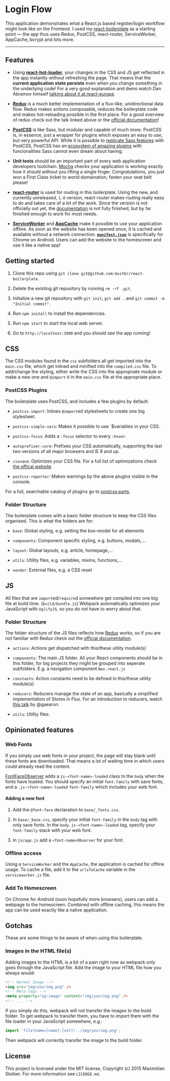 # Login Flow

This application demonstrates what a React.js based register/login workflow might look like on the Frontend. I used my [react-boilerplate](https://github.com/mxstbr/react-boilerplate) as a starting point — the app thus uses  Redux, PostCSS, react-router, ServiceWorker, AppCache, bcrypt and lots more.

-----

## Features

- Using [**react-hot-loader**](https://github.com/gaearon/react-hot-loader), your changes in the CSS and JS get reflected in the app instantly without refreshing the page. That means that the **current application state persists** even when you change something in the underlying code! For a very good explanation and demo watch Dan Abramov himself [talking about it at react-europe](https://www.youtube.com/watch?v=xsSnOQynTHs).

- [**Redux**](https://github.com/gaearon/redux) is a much better implementation of a flux–like, unidirectional data flow. Redux makes actions composable, reduces the boilerplate code and makes hot–reloading possible in the first place. For a good overview of redux check out the talk linked above or the [official documentation](https://gaearon.github.io/redux/)!

- [**PostCSS**](https://github.com/postcss/postcss) is like Sass, but modular and capable of much more. PostCSS is, in essence, just a wrapper for plugins which exposes an easy to use, but very powerful API. While it is possible to [replicate Sass features](https://github.com/jonathantneal/precss) with PostCSS, PostCSS has an [ecosystem of amazing plugins](http://postcss.parts) with funcionalities Sass cannot even dream about having.

- **Unit tests** should be an important part of every web application developers toolchain. [Mocha](https://github.com/mochajs/mocha) checks your application is working exactly how it should without you lifting a single finger. Congratulations, you just won a First Class ticket to world domaination, fasten your seat belt please!

- [**react-router**](https://github.com/rackt/react-router) is used for routing in this boilerplate. Using the new, and currently unreleased, `1.0` version, react-router makes routing really easy to do and takes care of a lot of the work. Since the version is not officially out yet, the [documentation](https://github.com/rackt/react-router/blob/master/doc/00%20Guides/0%20Overview.md) is not fully finished, but by far finished enough to work for most needs.

- [**ServiceWorker**](http://www.html5rocks.com/en/tutorials/service-worker/introduction/) and [**AppCache**](http://www.html5rocks.com/en/tutorials/appcache/beginner/) make it possible to use your application offline. As soon as the website has been opened once, it is cached and available without a network connection. [**`manifest.json`**](https://developer.chrome.com/multidevice/android/installtohomescreen) is specifically for Chrome on Android. Users can add the website to the homescreen and use it like a native app!

## Getting started

1. Clone this repo using `git clone git@github.com:mxstbr/react-boilerplate`.

2. Delete the existing git repository by running `rm -rf .git`.

3. Initialize a new git repository with `git init`, `git add .` and `git commit -m "Initial commit"`.

4. Run `npm install` to install the dependencies.

5. Run `npm start` to start the local web server.

6. Go to `http://localhost:3000` and you should see the app running!

## CSS

The CSS modules found in the `css` subfolders all get imported into the `main.css` file, which get inlined and minified into the `compiled.css` file. To add/change the styling, either write the CSS into the appropriate module or make a new one and `@import` it in the `main.css` file at the appropriate place.

### PostCSS Plugins

The boilerplate uses PostCSS, and includes a few plugins by default:

* `postcss-import`: Inlines `@import`ed stylesheets to create one big stylesheet.

* `postcss-simple-vars`: Makes it possible to use `$variables in your CSS.

* `postcss-focus`: Adds a `:focus` selector to every `:hover`.

* `autoprefixer-core`: Prefixes your CSS automatically, supporting the last two versions of all major browsers and IE 8 and up.

* `cssnano`: Optimizes your CSS file. For a full list of optimizations check [the offical website](http://cssnano.co/optimisations/).

* `postcss-reporter`: Makes warnings by the above plugins visible in the console.

For a full, searchable catalog of plugins go to [postcss.parts](http://postcss.parts).

### Folder Structure

The boilerplate comes with a basic folder structure to keep the CSS files organised. This is what the folders are for:

* `base`: Global styling, e.g. setting the box–model for all elements

* `components`: Component specific styling, e.g. buttons, modals,...

* `layout`: Global layouts, e.g. article, homepage,...

* `utils`: Utility files, e.g. variables, mixins, functions,...

* `vendor`: External files, e.g. a CSS reset

## JS

All files that are `import`ed/`require`d somewhere get compiled into one big file at build time. (`build/bundle.js`) Webpack automatically optimizes your JavaScript with `UglifyJS`, so you do not have to worry about that.

### Folder Structure

The folder structure of the JS files reflects how [Redux](https://github.com/gaearon/redux) works, so if you are not familiar with Redux check out the [official documentation](https://gaearon.github.io/redux/).

* `actions`: Actions get dispatched with this/these utility module(s)

* `components`: The main JS folder. All your React components should be in this folder, for big projects they might be grouped into seperate subfolders. E.g. a navigation component `Nav.react.js`

* `constants`: Action constants need to be defined in this/these utility module(s)

* `reducers`: Reducers manage the state of an app, basically a simplified implementation of Stores in Flux. For an introduction to reducers, watch [this talk](https://www.youtube.com/watch?v=xsSnOQynTHs) by @gaearon.

* `utils`: Utility files.

## Opinionated features

### Web Fonts

If you simply use web fonts in your project, the page will stay blank until these fonts are downloaded. That means a lot of waiting time in which users could already read the content.

[FontFaceObserver](https://github.com/bramstein/fontfaceobserver) adds a `js-<font-name>-loaded` class to the `body` when the fonts have loaded. You should specify an initial `font-family` with save fonts, and a `.js-<font-name>-loaded` `font-family` which includes your web font.

#### Adding a new font

1. Add the `@font-face` declaration to `base/_fonts.css`.

2. In `base/_base.css`, specify your initial `font-family` in the `body` tag with only save fonts. In the `body.js-<font-name>-loaded` tag, specify your `font-family` stack with your web font.

3. In `js/app.js` add a `<font-name>Observer` for your font.

### Offline access

Using a `ServiceWorker` and the `AppCache`, the application is cached for offline usage. To cache a file, add it to the `urlsToCache` variable in the `serviceworker.js` file.

### Add To Homescreen

On Chrome for Android (soon hopefully more browsers), users can add a webpage to the homescreen. Combined with offline caching, this means the app can be used exactly like a native application.

## Gotchas

These are some things to be aware of when using this boilerplate.

### Images in the HTML file(s)

Adding images to the HTML is a bit of a pain right now as webpack only goes through the JavaScript file. Add the image to your HTML file how you always would:

```HTML
<!-- Normal Image -->
<img src="img/yourimg.png" />
<!-- Meta tags -->
<meta property="og:image" content="img/yourimg.png" />
<!-- ... -->
```

If you simply do this, webpack will not transfer the images to the build folder. To get webpack to transfer them, you have to import them with the file loader in your JavaScript somewhere, e.g.:

```JavaScript
import 'file?name=[name].[ext]!../img/yourimg.png';
```

Then webpack will correctly transfer the image to the build folder.

## License

This project is licensed under the MIT license, Copyright (c) 2015 Maximilian Stoiber. For more information see `LICENSE.md`.
